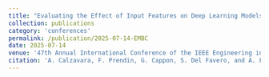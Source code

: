 ```yaml
---
title: "Evaluating the Effect of Input Features on Deep Learning Models for Blood Glucose Forecasting"
collection: publications
category: 'conferences'
permalink: /publication/2025-07-14-EMBC
date: 2025-07-14
venue: '47th Annual International Conference of the IEEE Engineering in Medicine and Biology Society – EMBC'
citation: 'A. Calzavara, F. Prendin, G. Cappon, S. Del Favero, and A. Facchinetti, "Evaluating the Effect of Input Features on Deep Learning Models for Blood Glucose Forecasting" in <i>47th Annual International Conference of the IEEE Engineering in Medicine and Biology Society – EMBC</i>, Copenhagen, Denmark, July 14-17, 2025.'
---
```


